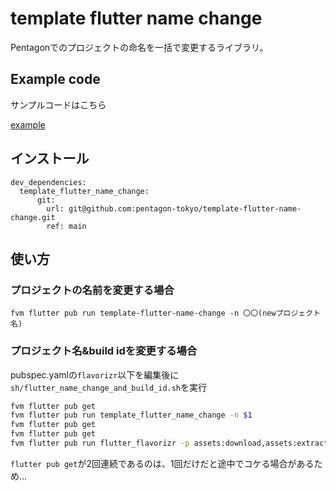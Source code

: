 # template flutter name change

Pentagonでのプロジェクトの命名を一括で変更するライブラリ。

## Example code
サンプルコードはこちら

[example](https://github.com/pentagon-tokyo/template-flutter-name-change/tree/main/example)

## インストール

```
dev_dependencies:
  template_flutter_name_change:
      git:
        url: git@github.com:pentagon-tokyo/template-flutter-name-change.git
        ref: main
```

## 使い方
### プロジェクトの名前を変更する場合
```
fvm flutter pub run template-flutter-name-change -n 〇〇(newプロジェクト名)
```

### プロジェクト名&build idを変更する場合
pubspec.yamlの`flavorizr`以下を編集後に`sh/flutter_name_change_and_build_id.sh`を実行

``` sh/flutter_name_change_and_build_id.sh 
fvm flutter pub get
fvm flutter pub run template_flutter_name_change -n $1
fvm flutter pub get
fvm flutter pub get
fvm flutter pub run flutter_flavorizr -p assets:download,assets:extract,android:buildGradle,android:androidManifest,ios:xcconfig,ios:buildTargets,ios:schema,assets:clean
```
`flutter pub get`が2回連続であるのは、1回だけだと途中でコケる場合があるため...
